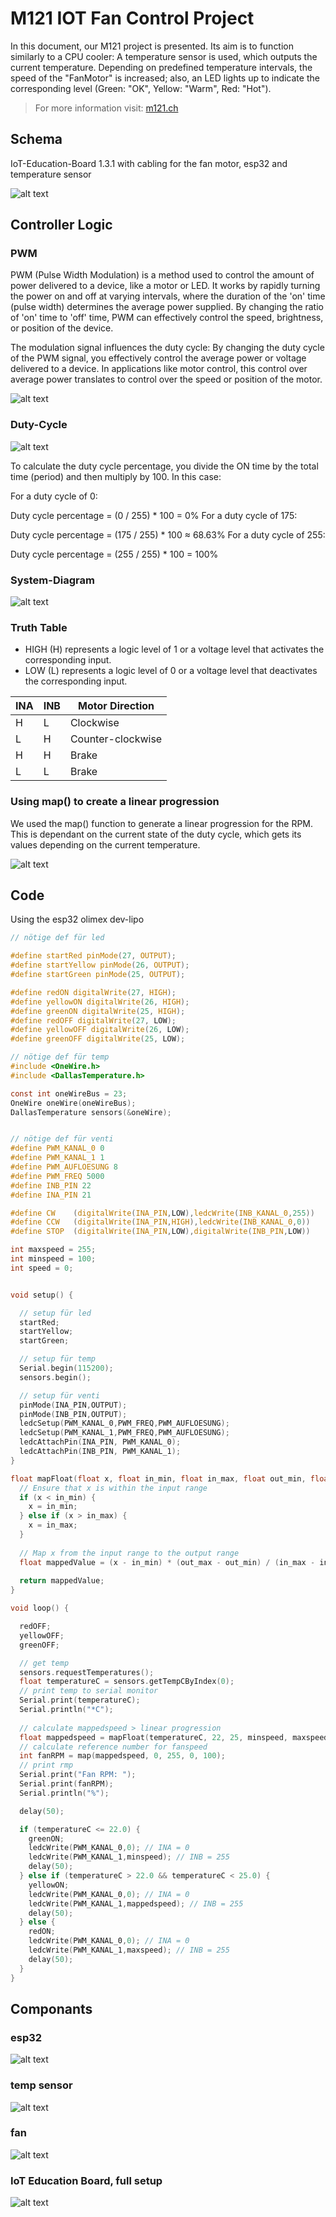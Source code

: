 # M121 IOT Fan Control Project

In this document, our M121 project is presented. Its aim is to function similarly to a CPU cooler: A temperature sensor is used, which outputs the current temperature. Depending on predefined temperature intervals, the speed of the "FanMotor" is increased; also, an LED lights up to indicate the corresponding level (Green: "OK", Yellow: "Warm", Red: "Hot").

> For more information visit: [m121.ch](https://www.m121.ch)

## Schema

IoT-Education-Board 1.3.1 with cabling for the fan motor, esp32 and temperature sensor

![alt text](/M121/images/m121-schema.jpg)

## Controller Logic

### PWM

PWM (Pulse Width Modulation) is a method used to control the amount of power delivered to a device, like a motor or LED. It works by rapidly turning the power on and off at varying intervals, where the duration of the 'on' time (pulse width) determines the average power supplied. By changing the ratio of 'on' time to 'off' time, PWM can effectively control the speed, brightness, or position of the device.

The modulation signal influences the duty cycle: By changing the duty cycle of the PWM signal, you effectively control the average power or voltage delivered to a device. In applications like motor control, this control over average power translates to control over the speed or position of the motor.

![alt text](/M121/images/pwm-signal.png)

### Duty-Cycle

![alt text](/M121/images/duty-cycle.JPG)

To calculate the duty cycle percentage, you divide the ON time by the total time (period) and then multiply by 100. In this case:

For a duty cycle of 0:

Duty cycle percentage = (0 / 255) * 100 = 0%
For a duty cycle of 175:

Duty cycle percentage = (175 / 255) * 100 ≈ 68.63%
For a duty cycle of 255:

Duty cycle percentage = (255 / 255) * 100 = 100%

### System-Diagram

![alt text](/M121/images/system-diagram.png)

### Truth Table

- HIGH (H) represents a logic level of 1 or a voltage level that activates the corresponding input.
- LOW (L) represents a logic level of 0 or a voltage level that deactivates the corresponding input.

| INA | INB | Motor Direction     |
| --- | --- | ------------------- |
|  H  |  L  |   Clockwise         |
|  L  |  H  | Counter-clockwise   |
|  H  |  H  |      Brake          |
|  L  |  L  |      Brake          |

### Using map() to create a linear progression

We used the map() function to generate a linear progression for the RPM. This is dependant on the current state of the duty cycle, which gets its values depending on the current temperature.

![alt text](/M121/images/visualization-map.png)

## Code

Using the esp32 olimex dev-lipo

```C
// nötige def für led

#define startRed pinMode(27, OUTPUT);
#define startYellow pinMode(26, OUTPUT);
#define startGreen pinMode(25, OUTPUT);

#define redON digitalWrite(27, HIGH);
#define yellowON digitalWrite(26, HIGH);
#define greenON digitalWrite(25, HIGH);
#define redOFF digitalWrite(27, LOW);
#define yellowOFF digitalWrite(26, LOW);
#define greenOFF digitalWrite(25, LOW);

// nötige def für temp
#include <OneWire.h>
#include <DallasTemperature.h>

const int oneWireBus = 23;
OneWire oneWire(oneWireBus);
DallasTemperature sensors(&oneWire);


// nötige def für venti
#define PWM_KANAL_0 0
#define PWM_KANAL_1 1
#define PWM_AUFLOESUNG 8
#define PWM_FREQ 5000
#define INB_PIN 22
#define INA_PIN 21

#define CW    (digitalWrite(INA_PIN,LOW),ledcWrite(INB_KANAL_0,255))
#define CCW   (digitalWrite(INA_PIN,HIGH),ledcWrite(INB_KANAL_0,0))
#define STOP  (digitalWrite(INA_PIN,LOW),digitalWrite(INB_PIN,LOW))

int maxspeed = 255;
int minspeed = 100;
int speed = 0;


void setup() {

  // setup für led
  startRed;
  startYellow;
  startGreen;

  // setup für temp
  Serial.begin(115200);
  sensors.begin();

  // setup für venti
  pinMode(INA_PIN,OUTPUT);
  pinMode(INB_PIN,OUTPUT);
  ledcSetup(PWM_KANAL_0,PWM_FREQ,PWM_AUFLOESUNG);
  ledcSetup(PWM_KANAL_1,PWM_FREQ,PWM_AUFLOESUNG);
  ledcAttachPin(INA_PIN, PWM_KANAL_0);
  ledcAttachPin(INB_PIN, PWM_KANAL_1);
}

float mapFloat(float x, float in_min, float in_max, float out_min, float out_max) {
  // Ensure that x is within the input range
  if (x < in_min) {
    x = in_min;
  } else if (x > in_max) {
    x = in_max;
  }
  
  // Map x from the input range to the output range
  float mappedValue = (x - in_min) * (out_max - out_min) / (in_max - in_min) + out_min;
  
  return mappedValue;
}

void loop() {

  redOFF;
  yellowOFF;
  greenOFF;

  // get temp
  sensors.requestTemperatures();
  float temperatureC = sensors.getTempCByIndex(0);
  // print temp to serial monitor
  Serial.print(temperatureC);
  Serial.println("*C");
  
  // calculate mappedspeed > linear progression
  float mappedspeed = mapFloat(temperatureC, 22, 25, minspeed, maxspeed);
  // calculate reference number for fanspeed
  int fanRPM = map(mappedspeed, 0, 255, 0, 100);
  // print rmp
  Serial.print("Fan RPM: ");
  Serial.print(fanRPM);
  Serial.println("%");

  delay(50);

  if (temperatureC <= 22.0) {
    greenON;
    ledcWrite(PWM_KANAL_0,0); // INA = 0
    ledcWrite(PWM_KANAL_1,minspeed); // INB = 255
    delay(50);
  } else if (temperatureC > 22.0 && temperatureC < 25.0) {
    yellowON;
    ledcWrite(PWM_KANAL_0,0); // INA = 0
    ledcWrite(PWM_KANAL_1,mappedspeed); // INB = 255
    delay(50);
  } else {
    redON;
    ledcWrite(PWM_KANAL_0,0); // INA = 0
    ledcWrite(PWM_KANAL_1,maxspeed); // INB = 255
    delay(50);
  }
}
```

## Componants

### esp32

![alt text](/M121/images/esp32-olimex-dev-lipo.jpg)

### temp sensor

![alt text](/M121/images/temp-sensor.jpg)

### fan 

![alt text](/M121/images/fan.jpg)

### IoT Education Board, full setup

![alt text](/M121/images/full-setup.jpg)
